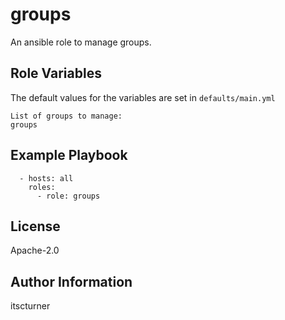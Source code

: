 groups
======

An ansible role to manage groups.

Role Variables
--------------
The default values for the variables are set in `defaults/main.yml`
```
List of groups to manage:
groups
```

Example Playbook
----------------
```
  - hosts: all
    roles:
      - role: groups
```

License
-------

Apache-2.0

Author Information
------------------

itscturner
